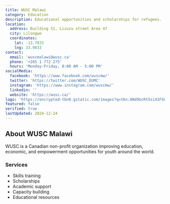 ```yaml
---
title: WUSC Malawi
category: Education
description: Educational opportunities and scholarships for refugees.
location:
  address: Building 51, Lizuzu street Area 47
  city: Lilongwe
  coordinates:
    lat: -13.7833
    lng: 33.9833
contact:
  email: 'wuscmalawi@wusc.ca'
  phone: '+265 1 772 275'
  hours: 'Monday-Friday, 8:00 AM - 5:00 PM'
socialMedia:
  facebook: 'https://www.facebook.com/wuscmw/'
  twitter: 'https://twitter.com/WUSC_EUMC'
  instagram: 'https://www.instagram.com/wuscmw/'
  linkedin: ''
  website: 'https://wusc.ca/'
logo: 'https://encrypted-tbn0.gstatic.com/images?q=tbn:ANd9GcRt5si41FSUssXJD-smSGbxp31e_JcEIOiqTg&s'
featured: false
verified: true
lastUpdated: 2024-12-24
---
```


## About WUSC Malawi

WUSC is a Canadian non-profit organization improving education, economic, and empowerment opportunities for youth around the world.

### Services
- Skills training
- Scholarships
- Academic support
- Capacity building
- Educational resources
